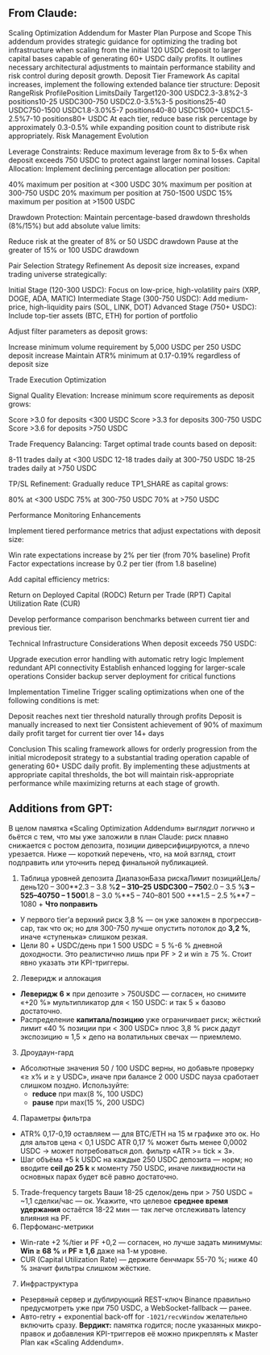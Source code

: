 ## From Claude:

Scaling Optimization Addendum for Master Plan
Purpose and Scope
This addendum provides strategic guidance for optimizing the trading bot infrastructure when scaling from the initial 120 USDC deposit to larger capital bases capable of generating 60+ USDC daily profits. It outlines necessary architectural adjustments to maintain performance stability and risk control during deposit growth.
Deposit Tier Framework
As capital increases, implement the following extended balance tier structure:
Deposit RangeRisk ProfilePosition LimitsDaily Target120-300 USDC2.3-3.8%2-3 positions10-25 USDC300-750 USDC2.0-3.5%3-5 positions25-40 USDC750-1500 USDC1.8-3.0%5-7 positions40-80 USDC1500+ USDC1.5-2.5%7-10 positions80+ USDC
At each tier, reduce base risk percentage by approximately 0.3-0.5% while expanding position count to distribute risk appropriately.
Risk Management Evolution

Leverage Constraints: Reduce maximum leverage from 8x to 5-6x when deposit exceeds 750 USDC to protect against larger nominal losses.
Capital Allocation: Implement declining percentage allocation per position:

40% maximum per position at <300 USDC
30% maximum per position at 300-750 USDC
20% maximum per position at 750-1500 USDC
15% maximum per position at >1500 USDC

Drawdown Protection: Maintain percentage-based drawdown thresholds (8%/15%) but add absolute value limits:

Reduce risk at the greater of 8% or 50 USDC drawdown
Pause at the greater of 15% or 100 USDC drawdown

Pair Selection Strategy Refinement
As deposit size increases, expand trading universe strategically:

Initial Stage (120-300 USDC): Focus on low-price, high-volatility pairs (XRP, DOGE, ADA, MATIC)
Intermediate Stage (300-750 USDC): Add medium-price, high-liquidity pairs (SOL, LINK, DOT)
Advanced Stage (750+ USDC): Include top-tier assets (BTC, ETH) for portion of portfolio

Adjust filter parameters as deposit grows:

Increase minimum volume requirement by 5,000 USDC per 250 USDC deposit increase
Maintain ATR% minimum at 0.17-0.19% regardless of deposit size

Trade Execution Optimization

Signal Quality Elevation: Increase minimum score requirements as deposit grows:

Score >3.0 for deposits <300 USDC
Score >3.3 for deposits 300-750 USDC
Score >3.6 for deposits >750 USDC

Trade Frequency Balancing: Target optimal trade counts based on deposit:

8-11 trades daily at <300 USDC
12-18 trades daily at 300-750 USDC
18-25 trades daily at >750 USDC

TP/SL Refinement: Gradually reduce TP1_SHARE as capital grows:

80% at <300 USDC
75% at 300-750 USDC
70% at >750 USDC

Performance Monitoring Enhancements

Implement tiered performance metrics that adjust expectations with deposit size:

Win rate expectations increase by 2% per tier (from 70% baseline)
Profit Factor expectations increase by 0.2 per tier (from 1.8 baseline)

Add capital efficiency metrics:

Return on Deployed Capital (RODC)
Return per Trade (RPT)
Capital Utilization Rate (CUR)

Develop performance comparison benchmarks between current tier and previous tier.

Technical Infrastructure Considerations
When deposit exceeds 750 USDC:

Upgrade execution error handling with automatic retry logic
Implement redundant API connectivity
Establish enhanced logging for larger-scale operations
Consider backup server deployment for critical functions

Implementation Timeline
Trigger scaling optimizations when one of the following conditions is met:

Deposit reaches next tier threshold naturally through profits
Deposit is manually increased to next tier
Consistent achievement of 90% of maximum daily profit target for current tier over 14+ days

Conclusion
This scaling framework allows for orderly progression from the initial microdeposit strategy to a substantial trading operation capable of generating 60+ USDC daily profit. By implementing these adjustments at appropriate capital thresholds, the bot will maintain risk-appropriate performance while maximizing returns at each stage of growth.

## Additions from GPT:

В целом памятка «Scaling Optimization Addendum» выглядит логично и бьётся с тем, что мы уже заложили в план Claude: риск плавно снижается с ростом депозита, позиции диверсифицируются, а плечо урезается. Ниже — короткий перечень, что, на мой взгляд, стоит подправить или уточнить перед финальной публикацией.

1. Таблица уровней депозита
   ДиапазонБаза рискаЛимит позицийЦель/день120 – 300**2.3 – 3.8 %**2 – 310–25 USDC300 – 750**2.0 – 3.5 %**3 – 525–40750 – 1 500**1.8 – 3.0 %**5 – 740–801 500 +**1.5 – 2.5 %**7 – 1080 +
   **Что поправить**

-   У первого tier’а верхний риск 3,8 % — он уже заложен в прогрессив-cap, так что ок; но для 300-750 лучше опустить потолок до **3,2 %**, иначе «ступенька» слишком резкая.
-   Цели 80 + USDC/день при 1 500 USDC = 5 %-6 % дневной доходности. Это реалистично лишь при PF > 2 и win ≥ 75 %. Стоит явно указать эти KPI-триггеры.

2. Леверидж и аллокация

-   **Леверидж 6 ×** при депозите > 750USDC — согласен, но снимите «+20 %» мультипликатор для < 150 USDC: и так 5 × базово достаточно.
-   Распределение **капитала/позицию** уже ограничивает риск; жёсткий лимит «40 % позиции при < 300 USDC» плюс 3,8 % риск дадут экспозицию ≈ 1,5 × депо на волатильных свечах — приемлемо.

3. Дроудаун-гард

-   Абсолютные значения 50 / 100 USDC верны, но добавьте проверку «≥ х% и ≥ y USDC», иначе при балансе 2 000 USDC пауза сработает слишком поздно. Используйте:
    -   **reduce** при max(8 %, 100 USDC)
    -   **pause** при max(15 %, 200 USDC)

4. Параметры фильтра

-   ATR% 0,17-0,19 оставляем — для BTC/ETH на 15 м графике это ок. Но для альтов цена < 0,1 USDC ATR 0,17 % может быть менее 0,0002 USDC → может потребоваться доп. фильтр «ATR >= tick × 3».
-   Шаг объёма +5 k USDC на каждые 250 USDC депозита — норм; но вводите **ceil до 25 k** к моменту 750 USDC, иначе ликвидности на основных парах будет всё равно достаточно.

5. Trade-frequency targets
   Ваши 18-25 сделок/день при > 750 USDC = ~1,1 сделки/час — ок. Укажите, что целевое **среднее время удержания** остаётся 18-22 мин — так легче отслеживать latency влияния на PF.
6. Перфоманс-метрики

-   Win-rate +2 %/tier и PF +0,2 — согласен, но лучше задать минимумы: **Win ≥ 68 %** и **PF ≥ 1,6** даже на 1-м уровне.
-   CUR (Capital Utilization Rate) — держите бенчмарк 55-70 %; ниже 40 % значит фильтры слишком жёсткие.

7. Инфраструктура

-   Резервный сервер и дублирующий REST-ключ Binance правильно предусмотреть уже при 750 USDC, а WebSocket-fallback — ранее.
-   Авто-retry + exponential back-off for `-1021/recvWindow` желательно включить сразу.
    **Вердикт:** памятка годится; после указанных микро-правок и добавления KPI-триггеров её можно прикреплять к Master Plan как «Scaling Addendum».
